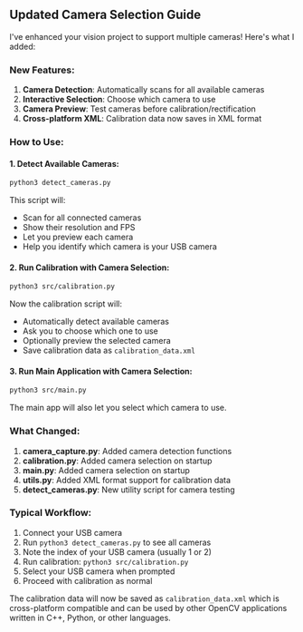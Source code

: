 ## Updated Camera Selection Guide

I've enhanced your vision project to support multiple cameras! Here's what I added:

### New Features:

1. **Camera Detection**: Automatically scans for all available cameras
2. **Interactive Selection**: Choose which camera to use
3. **Camera Preview**: Test cameras before calibration/rectification
4. **Cross-platform XML**: Calibration data now saves in XML format

### How to Use:

#### 1. **Detect Available Cameras:**
```bash
python3 detect_cameras.py
```
This script will:
- Scan for all connected cameras
- Show their resolution and FPS
- Let you preview each camera
- Help you identify which camera is your USB camera

#### 2. **Run Calibration with Camera Selection:**
```bash
python3 src/calibration.py
```
Now the calibration script will:
- Automatically detect available cameras
- Ask you to choose which one to use
- Optionally preview the selected camera
- Save calibration data as `calibration_data.xml`

#### 3. **Run Main Application with Camera Selection:**
```bash
python3 src/main.py
```
The main app will also let you select which camera to use.

### What Changed:

1. **camera_capture.py**: Added camera detection functions
2. **calibration.py**: Added camera selection on startup
3. **main.py**: Added camera selection on startup
4. **utils.py**: Added XML format support for calibration data
5. **detect_cameras.py**: New utility script for camera testing

### Typical Workflow:

1. Connect your USB camera
2. Run `python3 detect_cameras.py` to see all cameras
3. Note the index of your USB camera (usually 1 or 2)
4. Run calibration: `python3 src/calibration.py`
5. Select your USB camera when prompted
6. Proceed with calibration as normal

The calibration data will now be saved as `calibration_data.xml` which is cross-platform compatible and can be used by other OpenCV applications written in C++, Python, or other languages.
